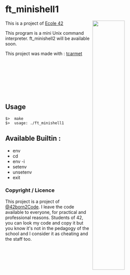# ft_minishell1

<img align="right"  src="http://i.imgur.com/ENw6LnN.png" width="45%" />
This is a project of <a href="https://42.fr" target="_blank" >Ecole 42</a>

This program is a mini Unix command interpreter.
ft_minishell2 will be available soon.

This project was made with : <a href="https://github.com/tcarmet" target="_blank" >tcarmet</a>
<br /><br /><br /><br /><br /><br /><br /><br />
## Usage
	$>  make
	$>  usage: ./ft_minishell1

## Available Builtin :

   * env
   * cd
   * env -i
   * setenv
   * unsetenv
   * exit

### Copyright / Licence
This project is a project of <a href="http://www.42.fr/">@42born2Code</a>. I leave the code available to everyone, for practical and professional reasons. Students of 42, you can look my code and copy it but you know it's not in the pedagogy of the school and I consider it as cheating and the staff too.
